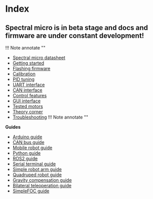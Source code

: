 # Index

## **Spectral micro is in beta stage and docs and firmware are under constant development!**

!!! Note annotate "" 
* [Spectral micro datasheet](https://source-robotics.github.io/Spectral-BLDC-docs/apage1_specs/)
* [Getting started](https://source-robotics.github.io/Spectral-BLDC-docs/apage2_getting_started/)
* [Flashing firmware](https://source-robotics.github.io/Spectral-BLDC-docs/apage3_flashing_firmware/)
* [Calibration](https://source-robotics.github.io/Spectral-BLDC-docs/apage4_calibration/)
* [PID tuning](https://source-robotics.github.io/Spectral-BLDC-docs/apage5_PID_tuning/)
* [UART interface](https://source-robotics.github.io/Spectral-BLDC-docs/apage6_uart/)
* [CAN interface](https://source-robotics.github.io/Spectral-BLDC-docs/apage7_can/)
* [Control features](https://source-robotics.github.io/Spectral-BLDC-docs/apage8_control_principles/)
* [GUI interface](https://source-robotics.github.io/Spectral-BLDC-docs/apage9_2_GUI//)
* [Tested motors](https://source-robotics.github.io/Spectral-BLDC-docs/apage9_3_tested_motors/)
* [Theory corner](https://source-robotics.github.io/Spectral-BLDC-docs/apage9_4_theory_corner/)
* [Troubleshooting](https://source-robotics.github.io/Spectral-BLDC-docs/apage9_5_troublestooting/)
!!! Note annotate "" 

**Guides**

* [Arduino guide](https://source-robotics.github.io/Spectral-BLDC-docs/Guides/Arduino%20guide/)
* [CAN bus guide](https://source-robotics.github.io/Spectral-BLDC-docs/Guides/CAN%20bus%20guide/)
* [Mobile robot guide](https://source-robotics.github.io/Spectral-BLDC-docs/Guides/Mobile%20robot%20guide/)
* [Python guide](https://source-robotics.github.io/Spectral-BLDC-docs/Guides/Python%20guide/)
* [ROS2 guide](https://source-robotics.github.io/Spectral-BLDC-docs/Guides/ROS2%20guide/)
* [Serial terminal guide](https://source-robotics.github.io/Spectral-BLDC-docs/Guides/UART%20communication%20guide/)
* [Simple robot arm guide](https://source-robotics.github.io/Spectral-BLDC-docs/Guides/Simple%20robot%20arm%20guide/)
* [Quadruped robot guide](https://source-robotics.github.io/Spectral-BLDC-docs/Guides/Quadruped%20guide/)
* [Gravity compensation guide]()
* [Bilateral teleoperation guide](https://source-robotics.github.io/Spectral-BLDC-docs/Guides/Bilateral%20teleoperation%20guide/)
* [SimpleFOC guide](https://source-robotics.github.io/Spectral-BLDC-docs/Guides/SIMPLEFOC%20guide/)

